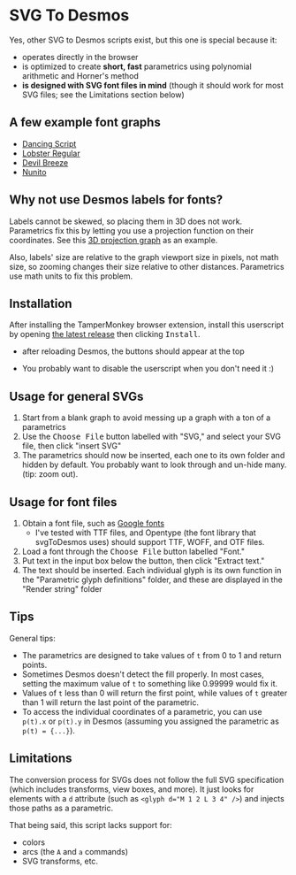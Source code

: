 # SVG To Desmos

Yes, other SVG to Desmos scripts exist, but this one is special because it:

- operates directly in the browser
- is optimized to create **short, fast** parametrics using polynomial arithmetic and Horner's method
- **is designed with SVG font files in mind** (though it should work for most SVG files; see the Limitations section below)

## A few example font graphs

- [Dancing Script](https://www.desmos.com/calculator/rtpmycwixz)
- [Lobster Regular](https://www.desmos.com/calculator/29ozjnu3aw)
- [Devil Breeze](https://www.desmos.com/calculator/sjkcsnakab)
- [Nunito](https://www.desmos.com/calculator/nmgtmamleb)

## Why not use Desmos labels for fonts?

Labels cannot be skewed, so placing them in 3D does not work. Parametrics fix this by letting you use a projection function on their coordinates. See this [3D projection graph](https://www.reddit.com/r/desmos/comments/n80zjj/desmos_not_manim_quantum_mechanical_spin/) as an example.

Also, labels' size are relative to the graph viewport size in pixels, not math size, so zooming changes their size relative to other distances. Parametrics use math units to fix this problem.

## Installation

After installing the TamperMonkey browser extension, install this userscript by opening [the latest release](https://github.com/jared-hughes/svgToDesmos/releases/latest/download/svgToDesmos.user.js) then clicking <kbd>Install</kbd>.

- after reloading Desmos, the buttons should appear at the top

- You probably want to disable the userscript when you don't need it :)

## Usage for general SVGs

1. Start from a blank graph to avoid messing up a graph with a ton of a parametrics
2. Use the <kbd>Choose File</kbd> button labelled with "SVG," and select your SVG file, then click "insert SVG"
3. The parametrics should now be inserted, each one to its own folder and hidden by default. You probably want to look through and un-hide many. (tip: zoom out).

## Usage for font files

1. Obtain a font file, such as [Google fonts](https://fonts.google.com)
   - I've tested with TTF files, and Opentype (the font library that svgToDesmos uses) should support TTF, WOFF, and OTF files.
2. Load a font through the <kbd>Choose File</kbd> button labelled "Font."
3. Put text in the input box below the button, then click "Extract text."
4. The text should be inserted. Each individual glyph is its own function in the "Parametric glyph definitions" folder, and these are displayed in the "Render string" folder

## Tips

General tips:

- The parametrics are designed to take values of `t` from 0 to 1 and return points.
- Sometimes Desmos doesn't detect the fill properly. In most cases, setting the maximum value of `t` to something like 0.99999 would fix it.
- Values of `t` less than 0 will return the first point, while values of `t` greater than 1 will return the last point of the parametric.
- To access the individual coordinates of a parametric, you can use `p(t).x` or `p(t).y` in Desmos (assuming you assigned the parametric as `p(t) = {...}`).

## Limitations

The conversion process for SVGs does not follow the full SVG specification (which includes transforms, view boxes, and more). It just looks for elements with a `d` attribute (such as `<glyph d="M 1 2 L 3 4" />`) and injects those paths as a parametric.

That being said, this script lacks support for:

- colors
- arcs (the `A` and `a` commands)
- SVG transforms, etc.
